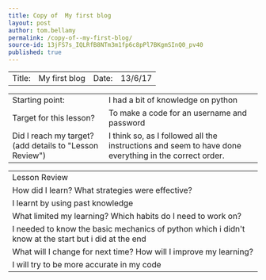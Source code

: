 ```yaml
---
title: Copy of  My first blog
layout: post
author: tom.bellamy
permalink: /copy-of--my-first-blog/
source-id: 13jFS7s_IQLRfB8NTm3m1fp6c8pPl7BKgmSInQ0_pv40
published: true
---
```

<table>
  <tr>
    <td>Title:  </td>
    <td>My first blog</td>
    <td> Date:  </td>
    <td>13/6/17</td>
  </tr>
</table>


<table>
  <tr>
    <td>Starting point:</td>
    <td>I had a bit of knowledge on python</td>
  </tr>
  <tr>
    <td>Target for this lesson?</td>
    <td>To make a code for an username and password</td>
  </tr>
  <tr>
    <td>Did I reach my target? 
(add details to "Lesson Review")</td>
    <td>I think so, as I followed all the instructions and seem to have done everything in the correct order.</td>
  </tr>
</table>


<table>
  <tr>
    <td>Lesson Review</td>
  </tr>
  <tr>
    <td>How did I learn? What strategies were effective? </td>
  </tr>
  <tr>
    <td>I learnt by using past knowledge </td>
  </tr>
  <tr>
    <td>What limited my learning? Which habits do I need to work on? </td>
  </tr>
  <tr>
    <td>I needed to know the basic mechanics of python which i didn't know at the start but i did at the end</td>
  </tr>
  <tr>
    <td>What will I change for next time? How will I improve my learning?</td>
  </tr>
  <tr>
    <td>I will try to be more accurate in my code</td>
  </tr>
</table>


